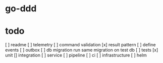 # go-ddd


# todo
[ ] readme
[ ] telemetry
[ ] command validation
[x] result pattern
[ ] define events
[ ] outbox
[ ] db migration run same migration on test db
[ ] tests
  [x] unit
  [] integration
  [ ] service
[ ] pipeline
  [ ] ci
[ ] infrastructure
  [ ] helm
